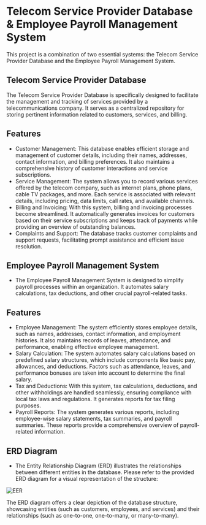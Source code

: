 # Telecom Service Provider Database & Employee Payroll Management System
This project is a combination of two essential systems: the Telecom Service Provider Database and the Employee Payroll Management System.

## Telecom Service Provider Database
The Telecom Service Provider Database is specifically designed to facilitate the management and tracking of services provided by a telecommunications company. It serves as a centralized repository for storing pertinent information related to customers, services, and billing.

## Features
- Customer Management: This database enables efficient storage and management of customer details, including their names, addresses, contact information, and billing preferences. It also maintains a comprehensive history of customer interactions and service subscriptions.
- Service Management: The system allows you to record various services offered by the telecom company, such as internet plans, phone plans, cable TV packages, and more. Each service is associated with relevant details, including pricing, data limits, call rates, and available channels.
- Billing and Invoicing: With this system, billing and invoicing processes become streamlined. It automatically generates invoices for customers based on their service subscriptions and keeps track of payments while providing an overview of outstanding balances.
- Complaints and Support: The database tracks customer complaints and support requests, facilitating prompt assistance and efficient issue resolution.

## Employee Payroll Management System
- The Employee Payroll Management System is designed to simplify payroll processes within an organization. It automates salary calculations, tax deductions, and other crucial payroll-related tasks.

## Features
- Employee Management: The system efficiently stores employee details, such as names, addresses, contact information, and employment histories. It also maintains records of leaves, attendance, and performance, enabling effective employee management.
- Salary Calculation: The system automates salary calculations based on predefined salary structures, which include components like basic pay, allowances, and deductions. Factors such as attendance, leaves, and performance bonuses are taken into account to determine the final salary.
- Tax and Deductions: With this system, tax calculations, deductions, and other withholdings are handled seamlessly, ensuring compliance with local tax laws and regulations. It generates reports for tax filing purposes.
- Payroll Reports: The system generates various reports, including employee-wise salary statements, tax summaries, and payroll summaries. These reports provide a comprehensive overview of payroll-related information.

## ERD Diagram
- The Entity Relationship Diagram (ERD) illustrates the relationships between different entities in the database. Please refer to the provided ERD diagram for a visual representation of the structure:

![EER](https://github.com/craydata/DataModeling_MYSQL/assets/95032838/feb2dc4b-cad1-48dc-aa8e-f8f4c081160b)


The ERD diagram offers a clear depiction of the database structure, showcasing entities (such as customers, employees, and services) and their relationships (such as one-to-one, one-to-many, or many-to-many).
